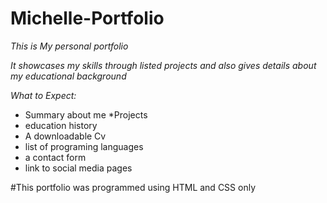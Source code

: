 # Michelle-Portfolio
 


_This is My personal portfolio_

_It showcases my skills through listed projects and also gives details about my educational background_

_What to Expect:_

* Summary about me
*Projects
* education history
* A downloadable Cv
* list of programing languages
* a contact form
* link to social media pages

#This portfolio was programmed using HTML and CSS only
